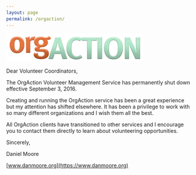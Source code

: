 ```yaml
---
layout: page
permalink: /orgaction/
---
```


![OrgAction Logo](/assets/OrgAction-Logo.png)

Dear Volunteer Coordinators,

The OrgAction Volunteer Management Service has permanently shut down effective September 3, 2016.

Creating and running the OrgAction service has been a great experience but my attention has shifted elsewhere. It has been a privilege to work with so many different organizations and I wish them all the best.

All OrgAction clients have transitioned to other services and I encourage you to contact them directly to learn about volunteering opportunities.


Sincerely,

Daniel Moore

[www.danmoore.org](https://www.danmoore.org)

